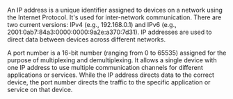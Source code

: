 An IP address is a unique identifier assigned to devices on a network using the Internet Protocol. It's used for inter-network communication. There are two current versions: IPv4 (e.g., 192.168.0.1) and IPv6 (e.g., 2001:0ab7:84a3:0000:0000:9a2e:a370:7d31). IP addresses are used to direct data between devices across different networks.

A port number is a 16-bit number (ranging from 0 to 65535) assigned for the purpose of multiplexing and demultiplexing. It allows a single device with one IP address to use multiple communication channels for different applications or services. While the IP address directs data to the correct device, the port number directs the traffic to the specific application or service on that device.